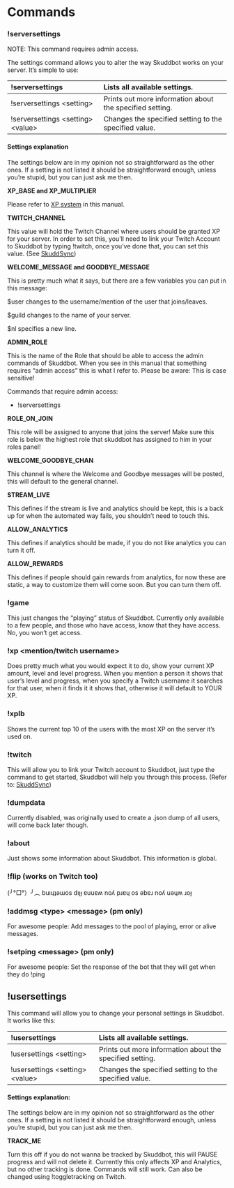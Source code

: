 # Commands

### !serversettings <a id="h.uh0mvukv4axj"></a>

NOTE: This command requires admin access.

The settings command allows you to alter the way Skuddbot works on your server. It’s simple to use:

| !serversettings | Lists all available settings. |
| :--- | :--- |
| !serversettings &lt;setting&gt; | Prints out more information about the specified setting. |
| !serversettings &lt;setting&gt; &lt;value&gt; | Changes the specified setting to the specified value. |

#### Settings explanation <a id="h.edewfyz7gjcq"></a>

The settings below are in my opinion not so straightforward as the other ones. If a setting is not listed it should be straightforward enough, unless you’re stupid, but you can just ask me then.

**XP\_BASE and XP\_MULTIPLIER**

Please refer to [XP system](https://docs.google.com/document/d/e/2PACX-1vRybBTqggx_4rXkHyPkpEJlhBq9F8hbhvhOAZuhL2ROs7ZOIcGzQdltDqipKiF9rWBytHt3jYISJZy8/pub?embedded=true#h.jtwkvf1zvwyn) in this manual.

**TWITCH\_CHANNEL**

This value will hold the Twitch Channel where users should be granted XP for your server. In order to set this, you’ll need to link your Twitch Account to Skuddbot by typing !twitch, once you’ve done that, you can set this value. \(See [SkuddSync](https://docs.google.com/document/d/e/2PACX-1vRybBTqggx_4rXkHyPkpEJlhBq9F8hbhvhOAZuhL2ROs7ZOIcGzQdltDqipKiF9rWBytHt3jYISJZy8/pub?embedded=true#h.ip8qjii8uyi6)\)

**WELCOME\_MESSAGE and GOODBYE\_MESSAGE**

This is pretty much what it says, but there are a few variables you can put in this message:

$user changes to the username/mention of the user that joins/leaves.

$guild changes to the name of your server.

$nl specifies a new line.

**ADMIN\_ROLE**

This is the name of the Role that should be able to access the admin commands of Skuddbot. When you see in this manual that something requires “admin access” this is what I refer to. Please be aware: This is case sensitive!

Commands that require admin access:

* !serversettings

**ROLE\_ON\_JOIN**

This role will be assigned to anyone that joins the server! Make sure this role is below the highest role that skuddbot has assigned to him in your roles panel!

**WELCOME\_GOODBYE\_CHAN**

This channel is where the Welcome and Goodbye messages will be posted, this will default to the general channel.

**STREAM\_LIVE**

This defines if the stream is live and analytics should be kept, this is a back up for when the automated way fails, you shouldn’t need to touch this.

**ALLOW\_ANALYTICS**

This defines if analytics should be made, if you do not like analytics you can turn it off.

**ALLOW\_REWARDS**

This defines if people should gain rewards from analytics, for now these are static, a way to customize them will come soon. But you can turn them off.

### !game <a id="h.rhuawrrh3jpa"></a>

This just changes the “playing” status of Skuddbot. Currently only available to a few people, and those who have access, know that they have access. No, you won’t get access.

### !xp &lt;mention/twitch username&gt; <a id="h.vfvnftmdthf1"></a>

Does pretty much what you would expect it to do, show your current XP amount, level and level progress. When you mention a person it shows that user’s level and progress, when you specify a Twitch username it searches for that user, when it finds it it shows that, otherwise it will default to YOUR XP.

### !xplb <a id="h.1yvgy36dxggu"></a>

Shows the current top 10 of the users with the most XP on the server it’s used on.

### !twitch <a id="h.1ww7hxx43nzu"></a>

This will allow you to link your Twitch account to Skuddbot, just type the command to get started, Skuddbot will help you through this process. \(Refer to: [SkuddSync](https://docs.google.com/document/d/e/2PACX-1vRybBTqggx_4rXkHyPkpEJlhBq9F8hbhvhOAZuhL2ROs7ZOIcGzQdltDqipKiF9rWBytHt3jYISJZy8/pub?embedded=true#h.ip8qjii8uyi6)\)

### !dumpdata <a id="h.tf79ulwj751x"></a>

Currently disabled, was originally used to create a .json dump of all users, will come back later though.

### !about <a id="h.e4kk1iitw3k"></a>

Just shows some information about Skuddbot. This information is global.

### !flip \(works on Twitch too\) <a id="h.7ittytol9aep"></a>

 \(╯°□°）╯︵ buıɥʇǝɯos dıןɟ ɐuuɐʍ noʎ pɹɐɥ os ǝbɐɹ noʎ uǝɥʍ ɹoɟ

### !addmsg &lt;type&gt; &lt;message&gt; \(pm only\) <a id="h.resfs65x7l48"></a>

 For awesome people: Add messages to the pool of playing, error or alive messages.

### !setping &lt;message&gt; \(pm only\) <a id="h.vocu53v3ul5a"></a>

For awesome people: Set the response of the bot that they will get when they do !ping

## !usersettings <a id="h.zby4s6408ibm"></a>

This command will allow you to change your personal settings in Skuddbot. It works like this:

| !usersettings | Lists all available settings. |
| :--- | :--- |
| !usersettings &lt;setting&gt; | Prints out more information about the specified setting. |
| !usersettings &lt;setting&gt; &lt;value&gt; | Changes the specified setting to the specified value. |

####  Settings explanation: <a id="h.jm2f8rad905f"></a>

The settings below are in my opinion not so straightforward as the other ones. If a setting is not listed it should be straightforward enough, unless you’re stupid, but you can just ask me then.

 **TRACK\_ME**

Turn this off if you do not wanna be tracked by Skuddbot, this will PAUSE progress   and will not delete it. Currently this only affects XP and Analytics, but no other tracking is done. Commands will still work. Can also be changed using !toggletracking on Twitch.

